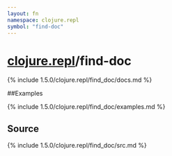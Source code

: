 ```yaml
---
layout: fn
namespace: clojure.repl
symbol: "find-doc"
---
```


# [clojure.repl](../)/find-doc

{% include 1.5.0/clojure.repl/find_doc/docs.md %}

##Examples

{% include 1.5.0/clojure.repl/find_doc/examples.md %}
## Source
{% include 1.5.0/clojure.repl/find_doc/src.md %}


